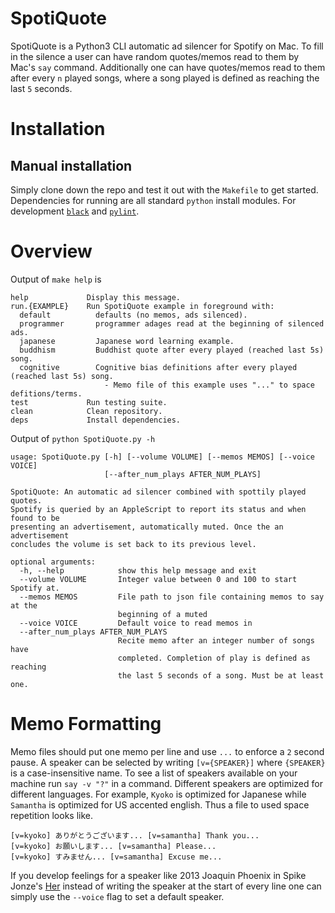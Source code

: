 # SpotiQuote

SpotiQuote is a Python3 CLI automatic ad silencer for Spotify on Mac.
To fill in the silence a user can have random quotes/memos read to them by Mac's `say` command.
Additionally one can have quotes/memos read to them after every `n` played songs, where a song played is defined as reaching the last `5` seconds.

# Installation

## Manual installation

Simply clone down the repo and test it out with the `Makefile` to get started. 
Dependencies for running are all standard `python` install modules.
For development [`black`](https://github.com/ambv/black) and [`pylint`](https://github.com/PyCQA/pylint).

# Overview

Output of `make help` is

```
help             Display this message.
run.{EXAMPLE}    Run SpotiQuote example in foreground with:
  default          defaults (no memos, ads silenced).
  programmer       programmer adages read at the beginning of silenced ads.
  japanese         Japanese word learning example.
  buddhism         Buddhist quote after every played (reached last 5s) song.
  cognitive        Cognitive bias definitions after every played (reached last 5s) song.
                     - Memo file of this example uses "..." to space defitions/terms.
test             Run testing suite.
clean            Clean repository.
deps             Install dependencies.
```

Output of `python SpotiQuote.py -h`

```
usage: SpotiQuote.py [-h] [--volume VOLUME] [--memos MEMOS] [--voice VOICE]
                     [--after_num_plays AFTER_NUM_PLAYS]

SpotiQuote: An automatic ad silencer combined with spottily played quotes.
Spotify is queried by an AppleScript to report its status and when found to be
presenting an advertisement, automatically muted. Once the an advertisement
concludes the volume is set back to its previous level.

optional arguments:
  -h, --help            show this help message and exit
  --volume VOLUME       Integer value between 0 and 100 to start Spotify at.
  --memos MEMOS         File path to json file containing memos to say at the
                        beginning of a muted
  --voice VOICE         Default voice to read memos in
  --after_num_plays AFTER_NUM_PLAYS
                        Recite memo after an integer number of songs have
                        completed. Completion of play is defined as reaching
                        the last 5 seconds of a song. Must be at least one.
```

# Memo Formatting

Memo files should put one memo per line and use `...` to enforce a `2` second pause.
A speaker can be selected by writing `[v={SPEAKER}]` where `{SPEAKER}` is a case-insensitive name.
To see a list of speakers available on your machine run `say -v "?"` in a command.
Different speakers are optimized for different languages.
For example, `Kyoko` is optimized for Japanese while `Samantha` is optimized for US accented english.
Thus a file to used space repetition looks like.

```
[v=kyoko] ありがとうございます... [v=samantha] Thank you...
[v=kyoko] お願いします... [v=samantha] Please...
[v=kyoko] すみません... [v=samantha] Excuse me...
```

If you develop feelings for a speaker like 2013 Joaquin Phoenix in Spike Jonze's [Her](https://en.wikipedia.org/wiki/Her_(film)) instead of writing the speaker at the start of every line one can simply use the `--voice` flag to set a default speaker. 
